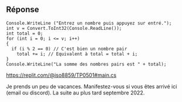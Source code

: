 
## Réponse 

```
Console.WriteLine ("Entrez un nombre puis appuyez sur entré.");
int v = Convert.ToInt32(Console.ReadLine());
int total = 0;
for (int i = 0; i <= v; i++)
{
  if (i % 2 == 0) // C'est bien un nombre pair
    total += i; // Equivalent à total = total + i;
}
Console.WriteLine("La somme des nombres pairs est " + total);
```

https://replit.com/@iso8859/TP0501#main.cs


Je prends un peu de vacances. Manifestez-vous si vous êtes arrivé ici (email ou discord). La suite au plus tard septembre 2022.
